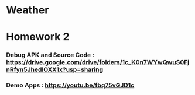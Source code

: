 # Weather
 
 # Homework 2
 
 ### Debug APK and Source Code : https://drive.google.com/drive/folders/1c_K0n7WYwQwuS0FjnRfyn5JhedlOXX1x?usp=sharing
 ### Demo Apps : https://youtu.be/fbq75vGJD1c
